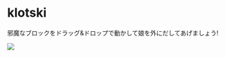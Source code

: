 # klotski
邪魔なブロックをドラッグ&ドロップで動かして娘を外にだしてあげましょう!

![](https://github.com/inooooo/klotski/blob/master/demo.gif)
